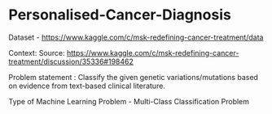 # Personalised-Cancer-Diagnosis
Dataset - https://www.kaggle.com/c/msk-redefining-cancer-treatment/data

Context:
Source: https://www.kaggle.com/c/msk-redefining-cancer-treatment/discussion/35336#198462

Problem statement :
Classify the given genetic variations/mutations based on evidence from text-based clinical literature.

Type of Machine Learning Problem - Multi-Class Classification Problem 

